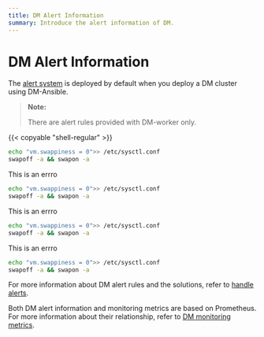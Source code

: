 ```yaml
---
title: DM Alert Information
summary: Introduce the alert information of DM.
---
```


# DM Alert Information

The [alert system](replicate-data-using-dm.md#step-7-monitor-the-task-and-check-logs) is deployed by default when you deploy a DM cluster using DM-Ansible.

> **Note:**
>
> There are alert rules provided with DM-worker only.

{{< copyable "shell-regular" >}}
   
```bash
echo "vm.swappiness = 0">> /etc/sysctl.conf
swapoff -a && swapon -a
```

<Error>This is an errro<Error>
   
```bash
echo "vm.swappiness = 0">> /etc/sysctl.conf
swapoff -a && swapon -a
```
   
<Error>This is an errro<Error>
   
```bash
echo "vm.swappiness = 0">> /etc/sysctl.conf
swapoff -a && swapon -a
```
   
   
<Error>This is an errro<Error>

```bash
echo "vm.swappiness = 0">> /etc/sysctl.conf
swapoff -a && swapon -a
```

For more information about DM alert rules and the solutions, refer to [handle alerts](handle-alerts.md).

Both DM alert information and monitoring metrics are based on Prometheus. For more information about their relationship, refer to [DM monitoring metrics](monitor-a-dm-cluster.md).
